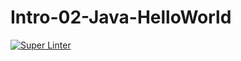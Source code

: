 # Intro-02-Java-HelloWorld

[![Super Linter](https://github.com/ICS4U-Programming-Keiden-B/Intro-02-Java-HelloWorld/workflows/Mr%20Coxall's%20Super%20Linter/badge.svg)](https://github.com/ICS4U-Programming-Keiden-B/Intro-02-Java-HelloWorld/actions/)
